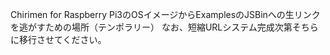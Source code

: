Chirimen for Raspberry Pi3のOSイメージからExamplesのJSBinへの生リンクを逃がすための場所（テンポラリー）
なお、短縮URLシステム完成次第そちらに移行させてください。
